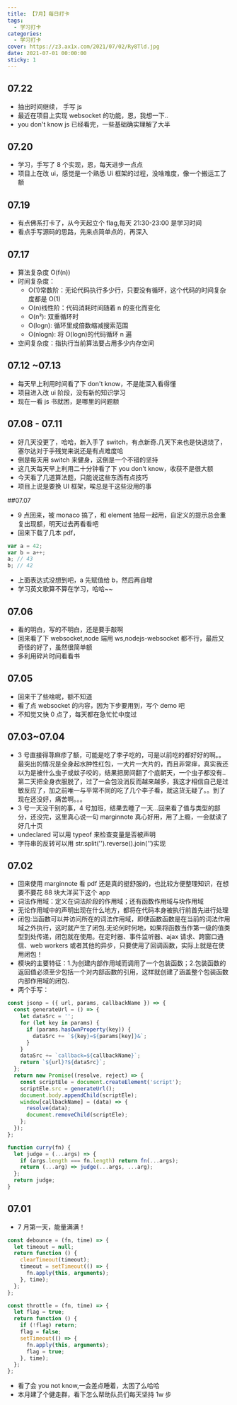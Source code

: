 ```yaml
---
title: 【7月】每日打卡
tags:
  - 学习打卡
categories:
  - 学习打卡
cover: https://z3.ax1x.com/2021/07/02/Ry8Tld.jpg
date: 2021-07-01 00:00:00
sticky: 1
---
```


## 07.22

- 抽出时间继续， 手写 js
- 最近在项目上实现 websocket 的功能，恩，我想一下..
- you don't know js 已经看完，一些基础确实理解了大半

## 07.20

- 学习，手写了 8 个实现，恩，每天进步一点点
- 项目上在改 ui，感觉是一个熟悉 Ui 框架的过程，没啥难度，像一个搬运工了额

## 07.19

- 有点佛系打卡了，从今天起立个 flag,每天 21:30-23:00 是学习时间
- 看点手写源码的思路，先来点简单点的，再深入

## 07.17

- 算法复杂度 O(f(n))
- 时间复杂度：
  - O(1)常数阶：无论代码执行多少行，只要没有循环，这个代码的时间复杂度都是 O(1)
  - O(n)线性阶：代码消耗时间随着 n 的变化而变化
  - O(n²): 双重循环时
  - O(logn): 循环里成倍数缩减搜索范围
  - O(nlogn): 将 O(logn)的代码循环 n 遍
- 空间复杂度：指执行当前算法要占用多少内存空间

## 07.12 ~07.13

- 每天早上利用时间看了下 don't know，不是能深入看得懂
- 项目进入改 ui 阶段，没有新的知识学习
- 现在一看 js 书就困，是哪里的问题额

## 07.08 - 07.11

- 好几天没更了，哈哈，新入手了 switch，有点新奇.几天下来也是快退烧了，塞尔达对于手残党来说还是有点难度哈
- 倒是每天用 switch 来健身，这倒是一个不错的坚持
- 这几天每天早上利用二十分钟看了下 you don't know，收获不是很大额
- 今天看了几道算法题，只能说这些东西有点技巧
- 项目上说是要换 UI 框架，唉总是干这些没用的事

##07.07

- 9 点回来，被 monaco 搞了，和 element 抽屉一起用，自定义的提示总会重复出现额，明天过去再看看吧
- 回来下载了几本 pdf，

```js
var a = 42;
var b = a++;
a; // 43
b; // 42
```

- 上面表达式没想到吧，a 先赋值给 b，然后再自增
- 学习英文歌算不算在学习，哈哈~~

## 07.06

- 看的明白，写的不明白，还是要手敲啊
- 回来看了下 websocket,node 端用 ws,nodejs-websocket 都不行，最后又奇怪的好了，虽然很简单额
- 多利用碎片时间看看书

## 07.05

- 回来干了些啥呢，额不知道
- 看了点 websocket 的内容，因为下步要用到，写个 demo 吧
- 不知觉又快 0 点了，每天都在急忙忙中度过

## 07.03~07.04

- 3 号直接得荨麻疹了额，可能是吃了李子吃的，可是以前吃的都好好的啊。。最突出的情况是全身起水肿性红包，一大片一大片的，而且非常痒，真实我还以为是被什么虫子或蚊子咬的，结果把房间翻了个底朝天，一个虫子都没有..第二天把全身衣服脱了，过了一会包没消反而越来越多，我这才相信自己是过敏反应了，加之前唯一与平常不同的吃了几个李子看，就这货无疑了。。到了现在还没好，痛苦啊。。。
- 3 号一天没干别的事，4 号加班，结果去睡了一天...回来看了值与类型的部分，还没完，这里真心说一句 marginnote 真心好用，用了上瘾，一会就读了好几十页
- undeclared 可以用 typeof 来检查变量是否被声明
- 字符串的反转可以用 str.split('').reverse().join('')实现

## 07.02

- 回来使用 marginnote 看 pdf 还是真的挺舒服的，也比较方便整理知识，在想要不要花 88 块大洋买下这个 app
- 词法作用域：定义在词法阶段的作用域；还有函数作用域与块作用域
- 无论作用域中的声明出现在什么地方，都将在代码本身被执行前首先进行处理
- 闭包:当函数可以并访问所在的词法作用域，即使函数函数是在当前的词法作用域之外执行，这时就产生了闭包.无论何时何地，如果将函数当作第一级的值类型到处传递，闭包就在使用。在定时器、事件监听器、ajax 请求、跨窗口通信、web workers 或者其他的异步，只要使用了回调函数，实际上就是在使用闭包！
- 模块的主要特征：1.为创建内部作用域而调用了一个包装函数；2.包装函数的返回值必须至少包括一个对内部函数的引用，这样就创建了涵盖整个包装函数内部作用域的闭包.
- 两个手写：

```js
const jsonp = ({ url, params, callbackName }) => {
  const generateUrl = () => {
    let dataSrc = '';
    for (let key in params) {
      if (params.hasOwnProperty(key)) {
        dataSrc += `${key}=${params[key]}&`;
      }
    }
    dataSrc += `callback=${callbackName}`;
    return `${url}?${dataSrc}`;
  };
  return new Promise((resolve, reject) => {
    const scriptEle = document.createElement('script');
    scriptEle.src = generateUrl();
    document.body.appendChild(scriptEle);
    window[callbackName] = (data) => {
      resolve(data);
      document.removeChild(scriptEle);
    };
  });
};
```

```js
function curry(fn) {
  let judge = (...args) => {
    if (args.length === fn.length) return fn(...args);
    return (...arg) => judge(...args, ...arg);
  };
  return judge;
}
```

## 07.01

- 7 月第一天，能量满满！

```js
const debounce = (fn, time) => {
  let timeout = null;
  return function () {
    clearTimeout(timeout);
    timeout = setTimeout(() => {
      fn.apply(this, arguments);
    }, time);
  };
};

const throttle = (fn, time) => {
  let flag = true;
  return function () {
    if (!flag) return;
    flag = false;
    setTimeout(() => {
      fn.apply(this, arguments);
      flag = true;
    }, time);
  };
};
```

- 看了会 you not know,一会差点睡着，太困了么哈哈
- 本月建了个健走群，看下怎么帮助队员们每天坚持 1w 步
